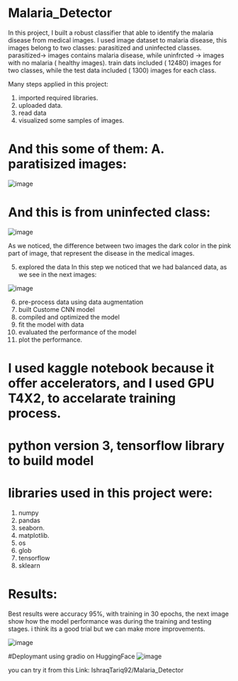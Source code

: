 # Malaria_Detector

In this project, I built a robust classifier that able to identify the malaria disease from medical images. I used image dataset to malaria disease, this images belong to two classes: parasitized and uninfected classes.  parasitized-> images contains malaria disease, while uninfrcted -> images with no malaria ( healthy images).
train dats included ( 12480) images for two classes, while the test data included ( 1300) images for each class.


Many steps applied in this project: 
1. imported required libraries.
2. uploaded data.
3. read data
4. visualized some samples of images.
# And this some of them: A. paratisized images:

![image](https://github.com/user-attachments/assets/1fb655f4-c93e-4f95-bbde-5d3ee0dcaab2)

# And this is from uninfected class:
 
![image](https://github.com/user-attachments/assets/18fb3fbb-db62-4657-a579-8603453db7ef)

As we noticed, the difference between two images the dark color in the pink part of image, that represent the disease in the medical images.

5. explored the data
In this step we noticed that we had balanced data, as we see in the next images:
   
  ![image](https://github.com/user-attachments/assets/10d5f0fc-8a70-488d-aba3-dddb0546a5ff)
  
6.  pre-process data using data augmentation
7. built Custome CNN model
8. compiled and optimized the model
9. fit the model with data
10. evaluated the performance of the model
11. plot the performance.


# I used kaggle notebook because it offer accelerators, and I used GPU T4X2, to accelarate training process.
# python version 3, tensorflow library to build model

# libraries used in this project were:
1. numpy
2. pandas
3. seaborn.
4. matplotlib.
5. os
6.  glob
7.  tensorflow
8.  sklearn

# Results:

Best results were accuracy 95%, with training in 30 epochs, the next image show how the model performance was during the training and testing stages. i think its a good trial but we can make more improvements.

![image](https://github.com/user-attachments/assets/f77d9550-8f0b-400a-8364-32b7a6ea8413)



#Deploymant using gradio on HuggingFace
![image](https://github.com/user-attachments/assets/870ddd76-c56c-494d-831a-30a0f43d2a50)


you can try it from this Link: IshraqTariq92/Malaria_Detector





